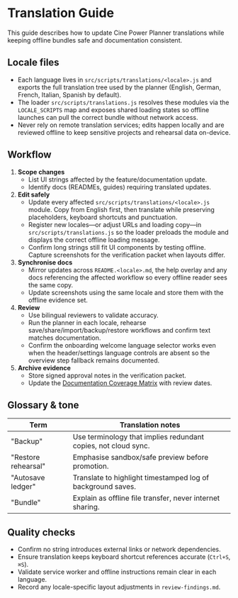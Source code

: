 # Translation Guide

This guide describes how to update Cine Power Planner translations while keeping
offline bundles safe and documentation consistent.

## Locale files

- Each language lives in `src/scripts/translations/<locale>.js` and exports the
  full translation tree used by the planner (English, German, French, Italian,
  Spanish by default).
- The loader `src/scripts/translations.js` resolves these modules via the
  `LOCALE_SCRIPTS` map and exposes shared loading states so offline launches can
  pull the correct bundle without network access.
- Never rely on remote translation services; edits happen locally and are
  reviewed offline to keep sensitive projects and rehearsal data on-device.

## Workflow

1. **Scope changes**
   - List UI strings affected by the feature/documentation update.
   - Identify docs (READMEs, guides) requiring translated updates.
2. **Edit safely**
   - Update every affected `src/scripts/translations/<locale>.js` module. Copy
     from English first, then translate while preserving placeholders, keyboard
     shortcuts and punctuation.
   - Register new locales—or adjust URLs and loading copy—in
     `src/scripts/translations.js` so the loader preloads the module and displays
     the correct offline loading message.
   - Confirm long strings still fit UI components by testing offline. Capture
     screenshots for the verification packet when layouts differ.
3. **Synchronise docs**
   - Mirror updates across `README.<locale>.md`, the help overlay and any docs
     referencing the affected workflow so every offline reader sees the same
     copy.
   - Update screenshots using the same locale and store them with the offline
     evidence set.
4. **Review**
   - Use bilingual reviewers to validate accuracy.
   - Run the planner in each locale, rehearse save/share/import/backup/restore
     workflows and confirm text matches documentation.
   - Confirm the onboarding welcome language selector works even when the
     header/settings language controls are absent so the overview step fallback
     remains documented.
5. **Archive evidence**
   - Store signed approval notes in the verification packet.
   - Update the [Documentation Coverage Matrix](documentation-coverage-matrix.md)
     with review dates.

## Glossary & tone

| Term | Translation notes |
| --- | --- |
| "Backup" | Use terminology that implies redundant copies, not cloud sync. |
| "Restore rehearsal" | Emphasise sandbox/safe preview before promotion. |
| "Autosave ledger" | Translate to highlight timestamped log of background saves. |
| "Bundle" | Explain as offline file transfer, never internet sharing. |

## Quality checks

- Confirm no string introduces external links or network dependencies.
- Ensure translation keeps keyboard shortcut references accurate (`Ctrl+S`, `⌘S`).
- Validate service worker and offline instructions remain clear in each language.
- Record any locale-specific layout adjustments in `review-findings.md`.
